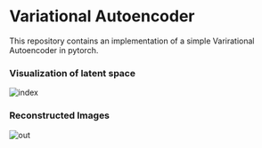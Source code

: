 # Variational Autoencoder 

This repository contains an implementation of a simple Varirational Autoencoder in pytorch. 




### Visualization of latent space


![index](https://user-images.githubusercontent.com/47027190/87564481-12e10e80-c6de-11ea-9075-a8b170043686.png)




### Reconstructed Images 

![out](https://user-images.githubusercontent.com/47027190/87565367-2b9df400-c6df-11ea-934b-cd35e0a269e8.gif)
